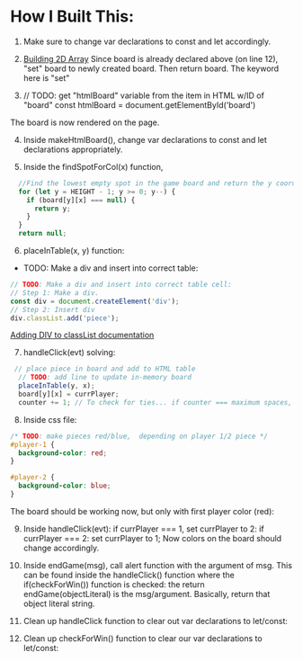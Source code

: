 # How I Built This:

1. Make sure to change var declarations to const and let accordingly.

2. [Building 2D Array](https://www.techiedelight.com/create-2d-array-filled-with-specified-value-javascript/)
Since board is already declared above (on line 12), "set" board to newly created board. Then return board. The keyword here is "set"

3.   // TODO: get "htmlBoard" variable from the item in HTML w/ID of "board"
const htmlBoard = document.getElementById('board')

The board is now rendered on the page. 

4. Inside makeHtmlBoard(), change var declarations to const and let declarations appropriately.


5. Inside the findSpotForCol(x) function, 
```js
  //Find the lowest empty spot in the game board and return the y coordinate (or null if the column is filled).
  for (let y = HEIGHT - 1; y >= 0; y--) {
    if (board[y][x] === null) {
      return y;
    }
  }
  return null;
```

6. placeInTable(x, y) function: 
  - TODO: Make a div and insert into correct table:
```js
// TODO: Make a div and insert into correct table cell:
// Step 1: Make a div.
const div = document.createElement('div');
// Step 2: Insert div 
div.classList.add('piece');
```
[Adding DIV to classList documentation](https://www.w3schools.com/jsref/prop_element_classlist.asp)



7. handleClick(evt) solving:
```js
 // place piece in board and add to HTML table
  // TODO: add line to update in-memory board
  placeInTable(y, x);
  board[y][x] = currPlayer;
  counter += 1; // To check for ties... if counter === maximum spaces, it's a tie (because checkForWin() did not kick in);
```

8. Inside css file:
```css
/* TODO: make pieces red/blue,  depending on player 1/2 piece */
#player-1 {
  background-color: red;
}

#player-2 {
  background-color: blue;
}
```
The board should be working now, but only with first player color (red):

9. Inside handleClick(evt):
if currPlayer === 1, set currPlayer to 2: if currPlayer === 2: set currPlayer to 1;
Now colors on the board should change accordingly.

10. Inside endGame(msg), call alert function with the argument of msg. This can be found inside the handleClick() function where the if(checkForWin()) function is checked: the return endGame(objectLiteral) is the msg/argument. Basically, return that object literal string.

11. Clean up handleClick function to clear out var declarations to let/const:

12. Clean up checkForWin() function to clear our var declarations to let/const:


